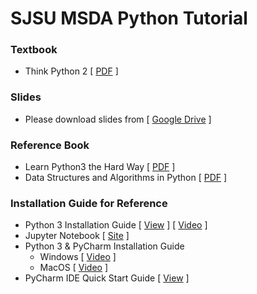# SJSU MSDA Python Tutorial
### Textbook 
* Think Python 2 [ [PDF](http://greenteapress.com/thinkpython2/thinkpython2.pdf) ]
### Slides
* Please download slides from [ [Google Drive](https://drive.google.com/drive/folders/1OzEq6Wt61vZHbAISLcojl9q5SR4zIld7?usp=sharing) ]
### Reference Book
* Learn Python3 the Hard Way [ [PDF](https://program.bruintech.org/wp-content/uploads/2018/01/learn-python3-the-hard-way-jul-4-2017.pdf) ]
* Data Structures and Algorithms in Python [ [PDF](https://doc.lagout.org/programmation/python/Data%20Structures%20and%20Algorithms%20in%20Python%20%5bGoodrich,%20Tamassia%20&%20Goldwasser%202013-03-18%5d.pdf) ]
### Installation Guide for Reference
* Python 3 Installation Guide [ [View](https://www.ics.uci.edu/~pattis/common/handouts/pythoneclipsejava/python.html) ]
[ [Video](https://www.youtube.com/watch?v=LrMOrMb8-3s) ]
* Jupyter Notebook [ [Site](http://jupyter.org/install) ]
* Python 3 & PyCharm Installation Guide
  * Windows [ [Video](https://www.youtube.com/watch?v=puBXxzcWJIQ) ] 
  * MacOS   [ [Video](https://www.youtube.com/watch?v=oyzH4M6X6F4) ]
* PyCharm IDE Quick Start Guide [ [View](https://www.jetbrains.com/help/pycharm/quick-start-guide.html) ]

